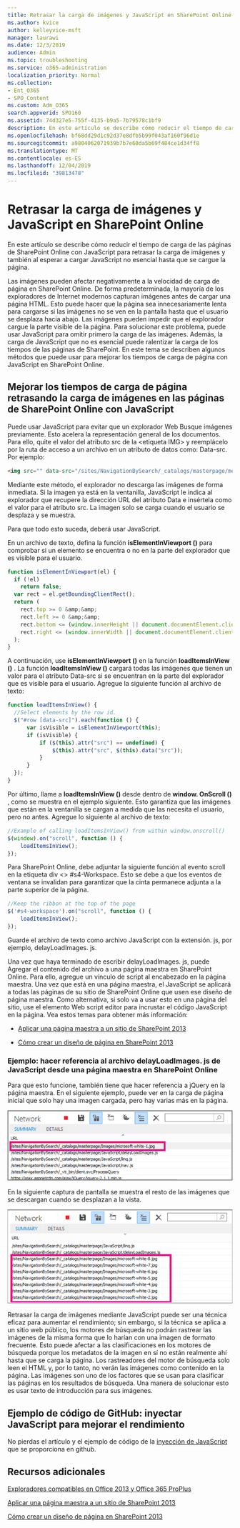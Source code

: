 ```yaml
---
title: Retrasar la carga de imágenes y JavaScript en SharePoint Online
ms.author: kvice
author: kelleyvice-msft
manager: laurawi
ms.date: 12/3/2019
audience: Admin
ms.topic: troubleshooting
ms.service: o365-administration
localization_priority: Normal
ms.collection:
- Ent_O365
- SPO_Content
ms.custom: Adm_O365
search.appverid: SPO160
ms.assetid: 74d327e5-755f-4135-b9a5-7b79578c1bf9
description: En este artículo se describe cómo reducir el tiempo de carga de las páginas de SharePoint Online con JavaScript para retrasar la carga de imágenes y también al esperar a cargar JavaScript no esencial hasta que se cargue la página.
ms.openlocfilehash: bf68dd29d1c92d37e8dfb5b99f043af160f96d1e
ms.sourcegitcommit: a9804062071939b7b7e60da5b69f484ce1d34ff8
ms.translationtype: MT
ms.contentlocale: es-ES
ms.lasthandoff: 12/04/2019
ms.locfileid: "39813478"
---
```

# <a name="delay-loading-images-and-javascript-in-sharepoint-online"></a>Retrasar la carga de imágenes y JavaScript en SharePoint Online

En este artículo se describe cómo reducir el tiempo de carga de las páginas de SharePoint Online con JavaScript para retrasar la carga de imágenes y también al esperar a cargar JavaScript no esencial hasta que se cargue la página.
  
Las imágenes pueden afectar negativamente a la velocidad de carga de página en SharePoint Online. De forma predeterminada, la mayoría de los exploradores de Internet modernos capturan imágenes antes de cargar una página HTML. Esto puede hacer que la página sea innecesariamente lenta para cargarse si las imágenes no se ven en la pantalla hasta que el usuario se desplaza hacia abajo. Las imágenes pueden impedir que el explorador cargue la parte visible de la página. Para solucionar este problema, puede usar JavaScript para omitir primero la carga de las imágenes. Además, la carga de JavaScript que no es esencial puede ralentizar la carga de los tiempos de las páginas de SharePoint. En este tema se describen algunos métodos que puede usar para mejorar los tiempos de carga de página con JavaScript en SharePoint Online.
  
## <a name="improve-page-load-times-by-delaying-image-loading-in-sharepoint-online-pages-by-using-javascript"></a>Mejorar los tiempos de carga de página retrasando la carga de imágenes en las páginas de SharePoint Online con JavaScript

Puede usar JavaScript para evitar que un explorador Web Busque imágenes previamente. Esto acelera la representación general de los documentos. Para ello, quite el valor del atributo src de la \<etiqueta IMG\> y reemplácelo por la ruta de acceso a un archivo en un atributo de datos como: Data-src. Por ejemplo:
  
```html
<img src="" data-src="/sites/NavigationBySearch/_catalogs/masterpage/media/microsoft-white-8.jpg" />
```

Mediante este método, el explorador no descarga las imágenes de forma inmediata. Si la imagen ya está en la ventanilla, JavaScript le indica al explorador que recupere la dirección URL del atributo Data e insértela como el valor para el atributo src. La imagen solo se carga cuando el usuario se desplaza y se muestra.
  
Para que todo esto suceda, deberá usar JavaScript.
  
En un archivo de texto, defina la función **isElementInViewport ()** para comprobar si un elemento se encuentra o no en la parte del explorador que es visible para el usuario.
  
```javascript
function isElementInViewport(el) {
  if (!el)
    return false;
  var rect = el.getBoundingClientRect();
  return (
    rect.top >= 0 &amp;&amp;
    rect.left >= 0 &amp;&amp;
    rect.bottom <= (window.innerHeight || document.documentElement.clientHeight) &amp;&amp;
    rect.right <= (window.innerWidth || document.documentElement.clientWidth)
  );
}
```

A continuación, use **isElementInViewport ()** en la función **loadItemsInView ()** . La función **loadItemsInView ()** cargará todas las imágenes que tienen un valor para el atributo Data-src si se encuentran en la parte del explorador que es visible para el usuario. Agregue la siguiente función al archivo de texto:
  
```javascript
function loadItemsInView() {
  //Select elements by the row id.
  $("#row [data-src]").each(function () {
      var isVisible = isElementInViewport(this);
      if (isVisible) {
          if ($(this).attr("src") == undefined) {
              $(this).attr("src", $(this).data("src"));
          }
      }
  });
}
```

Por último, llame a **loadItemsInView ()** desde dentro de **window. OnScroll ()** , como se muestra en el ejemplo siguiente. Esto garantiza que las imágenes que están en la ventanilla se cargan a medida que las necesita el usuario, pero no antes. Agregue lo siguiente al archivo de texto:
  
```javascript
//Example of calling loadItemsInView() from within window.onscroll()
$(window).on("scroll", function () {
    loadItemsInView();
});

```

Para SharePoint Online, debe adjuntar la siguiente función al evento scroll en la etiqueta div \<\> #s4-Workspace. Esto se debe a que los eventos de ventana se invalidan para garantizar que la cinta permanece adjunta a la parte superior de la página.
  
```javascript
//Keep the ribbon at the top of the page
$('#s4-workspace').on("scroll", function () {
    loadItemsInView();
});
```

Guarde el archivo de texto como archivo JavaScript con la extensión. js, por ejemplo, delayLoadImages. js.
  
Una vez que haya terminado de escribir delayLoadImages. js, puede Agregar el contenido del archivo a una página maestra en SharePoint Online. Para ello, agregue un vínculo de script al encabezado en la página maestra. Una vez que está en una página maestra, el JavaScript se aplicará a todas las páginas de su sitio de SharePoint Online que usen ese diseño de página maestra. Como alternativa, si solo va a usar esto en una página del sitio, use el elemento Web script editor para incrustar el código JavaScript en la página. Vea estos temas para obtener más información:
  
- [Aplicar una página maestra a un sitio de SharePoint 2013](https://go.microsoft.com/fwlink/p/?LinkId=525627)

- [Cómo crear un diseño de página en SharePoint 2013](https://go.microsoft.com/fwlink/p/?LinkId=525628)

### <a name="example-referencing-the-javascript-delayloadimagesjs-file-from-a-master-page-in-sharepoint-online"></a>Ejemplo: hacer referencia al archivo delayLoadImages. js de JavaScript desde una página maestra en SharePoint Online
  
Para que esto funcione, también tiene que hacer referencia a jQuery en la página maestra. En el siguiente ejemplo, puede ver en la carga de página inicial que solo hay una imagen cargada, pero hay varias más en la página.
  
![Captura de pantalla que muestra una imagen cargada en la página](media/3d177ddb-67e5-43a7-b327-c9f9566ca937.png)
  
En la siguiente captura de pantalla se muestra el resto de las imágenes que se descargan cuando se desplazan a la vista.
  
![Captura de pantalla que muestra varias imágenes cargadas en la página](media/95eb2b14-f6a1-4eac-a5cb-96097e49514c.png)
  
Retrasar la carga de imágenes mediante JavaScript puede ser una técnica eficaz para aumentar el rendimiento; sin embargo, si la técnica se aplica a un sitio web público, los motores de búsqueda no podrán rastrear las imágenes de la misma forma que lo harían con una imagen de formato frecuente. Esto puede afectar a las clasificaciones en los motores de búsqueda porque los metadatos de la imagen en sí no están realmente ahí hasta que se carga la página. Los rastreadores del motor de búsqueda solo leen el HTML y, por lo tanto, no verán las imágenes como contenido en la página. Las imágenes son uno de los factores que se usan para clasificar las páginas en los resultados de búsqueda. Una manera de solucionar esto es usar texto de introducción para sus imágenes.
  
## <a name="github-code-sample-injecting-javascript-to-improve-performance"></a>Ejemplo de código de GitHub: inyectar JavaScript para mejorar el rendimiento

No pierdas el artículo y el ejemplo de código de la [inyección de JavaScript](https://go.microsoft.com/fwlink/p/?LinkId=524759) que se proporciona en github.
  
## <a name="see-also"></a>Recursos adicionales

[Exploradores compatibles en Office 2013 y Office 365 ProPlus](https://support.office.com/article/57342811-0dc4-4316-b773-20082ced8a82)
  
[Aplicar una página maestra a un sitio de SharePoint 2013](https://go.microsoft.com/fwlink/p/?LinkId=525627)
  
[Cómo crear un diseño de página en SharePoint 2013](https://go.microsoft.com/fwlink/p/?LinkId=525628)
